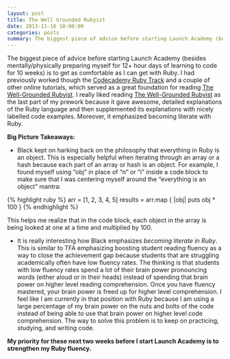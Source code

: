 ```yaml
---
layout: post
title: The Well Grounded Rubyist
date: 2013-11-16 10:00:00
categories: posts
summary: The biggest piece of advice before starting Launch Academy (besides mentally/physically preparing myself for 12+ hour days of learning to code for 10 weeks) is to get as comfortable as I can get with Ruby.
---
```


The biggest piece of advice before starting Launch Academy (besides mentally/physically preparing myself for 12+ hour days of learning to code for 10 weeks) is to get as comfortable as I can get with Ruby. I had previously worked though the [Codecademy Ruby Track](http://www.codecademy.com/tracks/ruby) and a couple of other online tutorials, which served as a great foundation for reading [The Well-Grounded Rubyist](http://www.amazon.com/The-Well-Grounded-Rubyist-David-Black/dp/1933988657/ref=sr_1_1?ie=UTF8&qid=1382987281&sr=8-1&keywords=the+well+grounded+rubyist). I really liked reading [The Well-Grounded Rubyist](http://www.amazon.com/The-Well-Grounded-Rubyist-David-Black/dp/1933988657/ref=sr_1_1?ie=UTF8&qid=1382987281&sr=8-1&keywords=the+well+grounded+rubyist) as the last part of my prework because it gave awesome, detailed explanations of the Ruby language and then supplemented its explanations with nicely labelled code examples. Moreover, it emphasized becoming literate with Ruby.

**Big Picture Takeaways:**

- Black kept on harking back on the philosophy that everything in Ruby is an object. This is especially helpful when iterating through an array or a hash because each part of an array or hash is an object. For example, I found myself using “obj” in place of “n” or “i” inside a code block to make sure that I was centering myself around the “everything is an object” mantra:

{% highlight ruby %}
arr = [1, 2, 3, 4, 5]
results = arr.map { |obj| puts obj * 100 }
{% endhighlight %}

This helps me realize that in the code block, each object in the array is being looked at one at a time and multiplied by 100.

- It is really interesting how Black emphasizes _becoming literate in Ruby_. This is similar to TFA emphasizing boosting student reading fluency as a way to close the achievement gap because students that are struggling academically often have low fluency rates. The thinking is that students with low fluency rates spend a lot of their brain power pronouncing words (either aloud or in their heads) instead of spending that brain power on higher level reading comprehension. Once you have fluency mastered, your brain power is freed up for higher level comprehension. I feel like I am currently in that position with Ruby because I am using a large percentage of my brain power on the nuts and bolts of the code instead of being able to use that brain power on higher level code comprehension. The way to solve this problem is to keep on practicing, studying, and writing code.

**My priority for these next two weeks before I start Launch Academy is to strengthen my Ruby fluency.**
